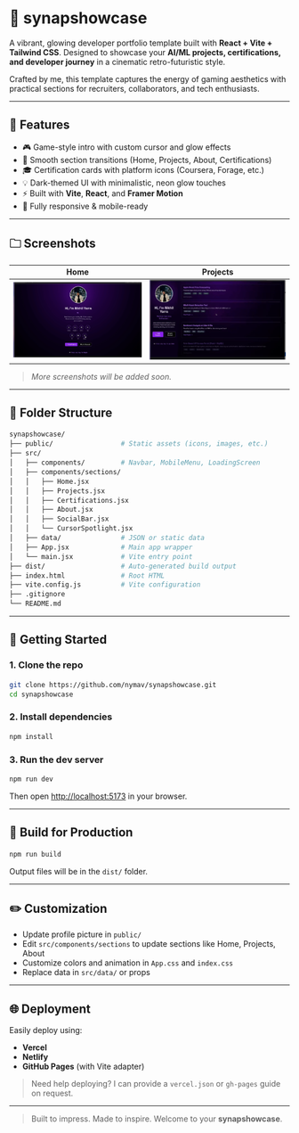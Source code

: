 # 🧠 synapshowcase

A vibrant, glowing developer portfolio template built with **React + Vite + Tailwind CSS**.
Designed to showcase your **AI/ML projects, certifications, and developer journey** in a cinematic retro-futuristic style.

Crafted by me, this template captures the energy of gaming aesthetics with practical sections for recruiters, collaborators, and tech enthusiasts.

---

## 🌟 Features

* 🎮 Game-style intro with custom cursor and glow effects
* 🚀 Smooth section transitions (Home, Projects, About, Certifications)
* 🎓 Certification cards with platform icons (Coursera, Forage, etc.)
* 💡 Dark-themed UI with minimalistic, neon glow touches
* ⚡️ Built with **Vite**, **React**, and **Framer Motion**
* 📱 Fully responsive & mobile-ready

---

## 🗀️ Screenshots

| Home                            | Projects                                            |
| ------------------------------- | --------------------------------------------------- |
| ![Intro](./public/images/intro.png) | ![Home](./public/images/home.png) |

> *More screenshots will be added soon.*

---

## 📁 Folder Structure

```bash
synapshowcase/
├── public/                 # Static assets (icons, images, etc.)
├── src/
│   ├── components/         # Navbar, MobileMenu, LoadingScreen
│   ├── components/sections/
│   │   ├── Home.jsx
│   │   ├── Projects.jsx
│   │   ├── Certifications.jsx
│   │   ├── About.jsx
│   │   ├── SocialBar.jsx
│   │   └── CursorSpotlight.jsx
│   ├── data/               # JSON or static data
│   ├── App.jsx             # Main app wrapper
│   └── main.jsx            # Vite entry point
├── dist/                   # Auto-generated build output
├── index.html              # Root HTML
├── vite.config.js          # Vite configuration
├── .gitignore
└── README.md
```

---

## 🚀 Getting Started

### 1. Clone the repo

```bash
git clone https://github.com/nymav/synapshowcase.git
cd synapshowcase
```

### 2. Install dependencies

```bash
npm install
```

### 3. Run the dev server

```bash
npm run dev
```

Then open [http://localhost:5173](http://localhost:5173) in your browser.

---

## 🧪 Build for Production

```bash
npm run build
```

Output files will be in the `dist/` folder.

---

## ✏️ Customization

* Update profile picture in `public/`
* Edit `src/components/sections` to update sections like Home, Projects, About
* Customize colors and animation in `App.css` and `index.css`
* Replace data in `src/data/` or props

---

## 🌐 Deployment

Easily deploy using:

* **Vercel**
* **Netlify**
* **GitHub Pages** (with Vite adapter)

> Need help deploying? I can provide a `vercel.json` or `gh-pages` guide on request.

---

> Built to impress. Made to inspire. Welcome to your **synapshowcase**.
